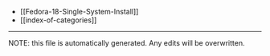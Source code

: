 * [[Fedora-18-Single-System-Install]]
* [[index-of-categories]]


*****
NOTE: this file is automatically generated. Any edits will be overwritten.
